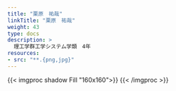 ```yaml
---
title: "栗原　祐哉"
linkTitle: "栗原　祐哉"
weight: 43
type: docs
description: >
  理工学群工学システム学類　4年
resources:
- src: "**.{png,jpg}"
---
```


{{< imgproc shadow Fill "160x160">}}
{{< /imgproc >}}




